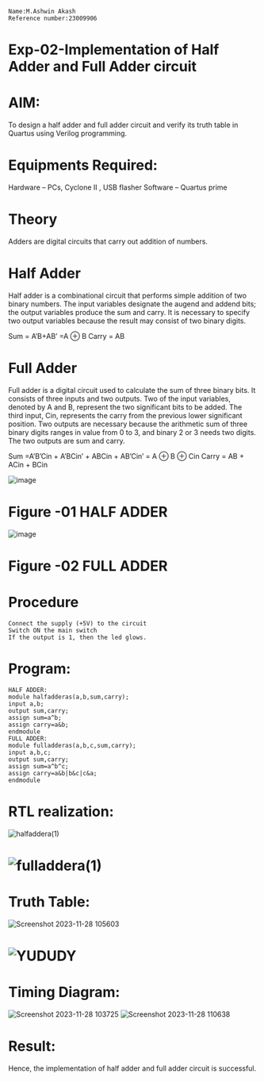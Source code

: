 ```
Name:M.Ashwin Akash
Reference number:23009906
```
# Exp-02-Implementation of Half Adder and Full Adder circuit

# AIM:
To design a half adder and full adder circuit and verify its truth table in Quartus using Verilog programming.

# Equipments Required:
Hardware – PCs, Cyclone II , USB flasher
Software – Quartus prime

# Theory
Adders are digital circuits that carry out addition of numbers.

# Half Adder
Half adder is a combinational circuit that performs simple addition of two binary numbers. The input variables designate the augend and addend bits; the output variables produce the sum and carry. It is necessary to specify two output variables because the result may consist of two binary digits.

Sum = A’B+AB’ =A ⊕ B Carry = AB

# Full Adder
Full adder is a digital circuit used to calculate the sum of three binary bits. It consists of three inputs and two outputs. Two of the input variables, denoted by A and B, represent the two significant bits to be added. The third input, Cin, represents the carry from the previous lower significant position. Two outputs are necessary because the arithmetic sum of three binary digits ranges in value from 0 to 3, and binary 2 or 3 needs two digits. The two outputs are sum and carry.

Sum =A’B’Cin + A’BCin’ + ABCin + AB’Cin’ = A ⊕ B ⊕ Cin Carry = AB + ACin + BCin

 ![image](https://user-images.githubusercontent.com/36288975/163552156-a13e5a56-c638-4110-97d9-8896907c8d25.png)

# Figure -01 HALF ADDER 


![image](https://user-images.githubusercontent.com/36288975/163552057-b3547877-6d07-45b4-b7e0-bcfebfad9e1d.png)

# Figure -02 FULL ADDER 

# Procedure
```
Connect the supply (+5V) to the circuit
Switch ON the main switch
If the output is 1, then the led glows.
```
# Program:
```
HALF ADDER:
module halfadderas(a,b,sum,carry);
input a,b;
output sum,carry;
assign sum=a^b;
assign carry=a&b;
endmodule
FULL ADDER:
module fulladderas(a,b,c,sum,carry);
input a,b,c;
output sum,carry;
assign sum=a^b^c;
assign carry=a&b|b&c|c&a;
endmodule
```
# RTL realization:
![halfaddera(1)](https://github.com/AshwinAkash24/Exp-02-Implementation-of-Half-Adder-and-Full-Adder-circuit/assets/144979248/37dd987c-bada-4f79-addf-77c71c83b02a)
# ![fulladdera(1)](https://github.com/AshwinAkash24/Exp-02-Implementation-of-Half-Adder-and-Full-Adder-circuit/assets/144979248/cf4d80e2-ac83-44f7-9491-7a3ee0c5962e)

# Truth Table:
![Screenshot 2023-11-28 105603](https://github.com/AshwinAkash24/Exp-02-Implementation-of-Half-Adder-and-Full-Adder-circuit/assets/144979248/1ac5c40a-250d-4b9d-9e8a-3fe0bd41fff2)
# ![YUDUDY](https://github.com/AshwinAkash24/Exp-02-Implementation-of-Half-Adder-and-Full-Adder-circuit/assets/144979248/bbebb59b-5347-4015-a8fc-c499cd4bc172)

# Timing Diagram:
![Screenshot 2023-11-28 103725](https://github.com/AshwinAkash24/Exp-02-Implementation-of-Half-Adder-and-Full-Adder-circuit/assets/144979248/913997ec-a839-4b66-8811-06323b44fbb2)
![Screenshot 2023-11-28 110638](https://github.com/AshwinAkash24/Exp-02-Implementation-of-Half-Adder-and-Full-Adder-circuit/assets/144979248/67139654-70f5-4937-ba32-3ad611d5c059)

# Result:
Hence, the implementation of half adder and full adder circuit is successful.
